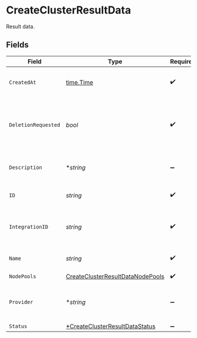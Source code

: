 # CreateClusterResultData

Result data.


## Fields

| Field                                                                                       | Type                                                                                        | Required                                                                                    | Description                                                                                 | Example                                                                                     |
| ------------------------------------------------------------------------------------------- | ------------------------------------------------------------------------------------------- | ------------------------------------------------------------------------------------------- | ------------------------------------------------------------------------------------------- | ------------------------------------------------------------------------------------------- |
| `CreatedAt`                                                                                 | [time.Time](https://pkg.go.dev/time#Time)                                                   | :heavy_check_mark:                                                                          | The time the cluster was created.                                                           | 2021-01-20T11:19:53.175Z                                                                    |
| `DeletionRequested`                                                                         | *bool*                                                                                      | :heavy_check_mark:                                                                          | Indicates if provider resource deletion has been requested by the user.                     | false                                                                                       |
| `Description`                                                                               | **string*                                                                                   | :heavy_minus_sign:                                                                          | A short description of the cluster.                                                         | The cluster description                                                                     |
| `ID`                                                                                        | *string*                                                                                    | :heavy_check_mark:                                                                          | Identifier for the cluster.                                                                 | gcp-cluster-1                                                                               |
| `IntegrationID`                                                                             | *string*                                                                                    | :heavy_check_mark:                                                                          | ID of the provider integration used by this cluster.                                        | gcp-integration                                                                             |
| `Name`                                                                                      | *string*                                                                                    | :heavy_check_mark:                                                                          | The name of the cluster.                                                                    | GCP Cluster 1                                                                               |
| `NodePools`                                                                                 | [CreateClusterResultDataNodePools](../../models/shared/createclusterresultdatanodepools.md) | :heavy_check_mark:                                                                          | N/A                                                                                         |                                                                                             |
| `Provider`                                                                                  | **string*                                                                                   | :heavy_minus_sign:                                                                          | The cloud provider to which this cluster belongs to.                                        | gcp                                                                                         |
| `Status`                                                                                    | [*CreateClusterResultDataStatus](../../models/shared/createclusterresultdatastatus.md)      | :heavy_minus_sign:                                                                          | N/A                                                                                         |                                                                                             |